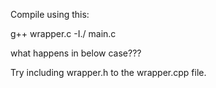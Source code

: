 
Compile using this:

g++ wrapper.c -I./ main.c 

what happens in below case???

Try including wrapper.h to the wrapper.cpp file.
